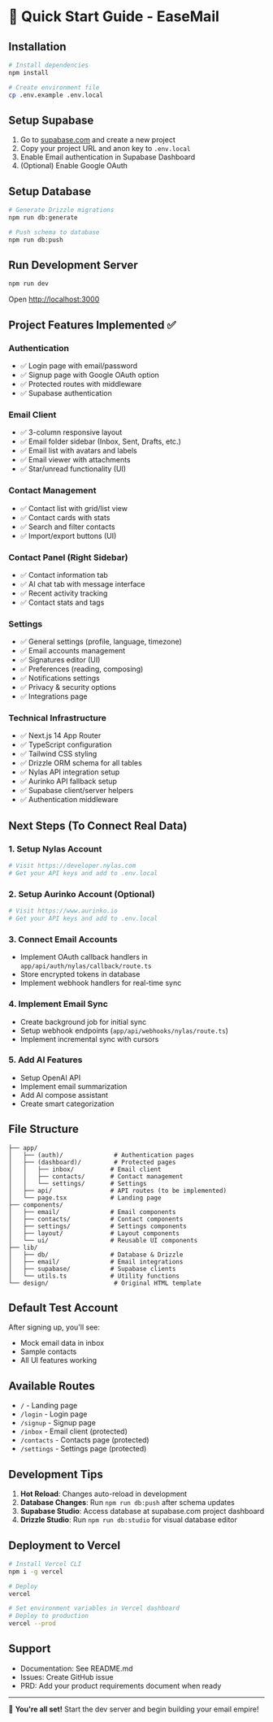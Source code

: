 # 🚀 Quick Start Guide - EaseMail

## Installation

```bash
# Install dependencies
npm install

# Create environment file
cp .env.example .env.local
```

## Setup Supabase

1. Go to [supabase.com](https://supabase.com) and create a new project
2. Copy your project URL and anon key to `.env.local`
3. Enable Email authentication in Supabase Dashboard
4. (Optional) Enable Google OAuth

## Setup Database

```bash
# Generate Drizzle migrations
npm run db:generate

# Push schema to database
npm run db:push
```

## Run Development Server

```bash
npm run dev
```

Open [http://localhost:3000](http://localhost:3000)

## Project Features Implemented ✅

### Authentication
- ✅ Login page with email/password
- ✅ Signup page with Google OAuth option
- ✅ Protected routes with middleware
- ✅ Supabase authentication

### Email Client
- ✅ 3-column responsive layout
- ✅ Email folder sidebar (Inbox, Sent, Drafts, etc.)
- ✅ Email list with avatars and labels
- ✅ Email viewer with attachments
- ✅ Star/unread functionality (UI)

### Contact Management
- ✅ Contact list with grid/list view
- ✅ Contact cards with stats
- ✅ Search and filter contacts
- ✅ Import/export buttons (UI)

### Contact Panel (Right Sidebar)
- ✅ Contact information tab
- ✅ AI chat tab with message interface
- ✅ Recent activity tracking
- ✅ Contact stats and tags

### Settings
- ✅ General settings (profile, language, timezone)
- ✅ Email accounts management
- ✅ Signatures editor (UI)
- ✅ Preferences (reading, composing)
- ✅ Notifications settings
- ✅ Privacy & security options
- ✅ Integrations page

### Technical Infrastructure
- ✅ Next.js 14 App Router
- ✅ TypeScript configuration
- ✅ Tailwind CSS styling
- ✅ Drizzle ORM schema for all tables
- ✅ Nylas API integration setup
- ✅ Aurinko API fallback setup
- ✅ Supabase client/server helpers
- ✅ Authentication middleware

## Next Steps (To Connect Real Data)

### 1. Setup Nylas Account
```bash
# Visit https://developer.nylas.com
# Get your API keys and add to .env.local
```

### 2. Setup Aurinko Account (Optional)
```bash
# Visit https://www.aurinko.io
# Get your API keys and add to .env.local
```

### 3. Connect Email Accounts
- Implement OAuth callback handlers in `app/api/auth/nylas/callback/route.ts`
- Store encrypted tokens in database
- Implement webhook handlers for real-time sync

### 4. Implement Email Sync
- Create background job for initial sync
- Setup webhook endpoints (`app/api/webhooks/nylas/route.ts`)
- Implement incremental sync with cursors

### 5. Add AI Features
- Setup OpenAI API
- Implement email summarization
- Add AI compose assistant
- Create smart categorization

## File Structure

```
├── app/
│   ├── (auth)/              # Authentication pages
│   ├── (dashboard)/         # Protected pages
│   │   ├── inbox/          # Email client
│   │   ├── contacts/       # Contact management
│   │   └── settings/       # Settings
│   ├── api/                # API routes (to be implemented)
│   └── page.tsx            # Landing page
├── components/
│   ├── email/              # Email components
│   ├── contacts/           # Contact components
│   ├── settings/           # Settings components
│   ├── layout/             # Layout components
│   └── ui/                 # Reusable UI components
├── lib/
│   ├── db/                 # Database & Drizzle
│   ├── email/              # Email integrations
│   ├── supabase/           # Supabase clients
│   └── utils.ts            # Utility functions
└── design/                  # Original HTML template
```

## Default Test Account

After signing up, you'll see:
- Mock email data in inbox
- Sample contacts
- All UI features working

## Available Routes

- `/` - Landing page
- `/login` - Login page
- `/signup` - Signup page
- `/inbox` - Email client (protected)
- `/contacts` - Contacts page (protected)
- `/settings` - Settings page (protected)

## Development Tips

1. **Hot Reload**: Changes auto-reload in development
2. **Database Changes**: Run `npm run db:push` after schema updates
3. **Supabase Studio**: Access database at supabase.com project dashboard
4. **Drizzle Studio**: Run `npm run db:studio` for visual database editor

## Deployment to Vercel

```bash
# Install Vercel CLI
npm i -g vercel

# Deploy
vercel

# Set environment variables in Vercel dashboard
# Deploy to production
vercel --prod
```

## Support

- Documentation: See README.md
- Issues: Create GitHub issue
- PRD: Add your product requirements document when ready

---

🎉 **You're all set!** Start the dev server and begin building your email empire!



